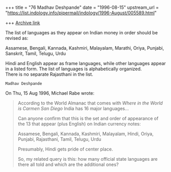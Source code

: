 +++
title = "76 Madhav Deshpande"
date = "1996-08-15"
upstream_url = "https://list.indology.info/pipermail/indology/1996-August/005589.html"

+++
[Archive link](https://list.indology.info/pipermail/indology/1996-August/005589.html)

The list of languages as they appear on Indian money in order should be 
revised as:

Assamese, Bengali, Kannada, Kashmiri, Malayalam, Marathi, Oriya, Punjabi,
Sanskrit, Tamil, Telugu, Urdu

Hindi and English appear as frame languages, while other languages appear 
in a listed form.  The list of languages is alphabetically organized.  
There is no separate Rajasthani in the list. 

	Madhav Deshpande           

On Thu, 15 Aug 1996, Michael Rabe wrote:

> According to the World Almanac that comes with _Where in the World is
> Carmen San Diego_ India has 16 major languages...
> 
> Can anyone confirm that this is the set and order of appearance of the 13
> that appear (plus English) on Indian currency notes:
> 
> Assamese, Bengali, Kannada, Kashmiri, Malayalam, Hindi, Oriya, Punjabi,
> Rajasthani, Tamil, Telugu, Urdu
> 
> Presumably, Hindi gets pride of center place.
> 
> So, my related query is this: how many official state languages are there
> all told and which are the additional ones?
> 
> 
> 
> 




